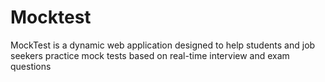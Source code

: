 # Mocktest
MockTest is a dynamic web application designed to help students and job seekers practice mock tests based on real-time interview and exam questions
